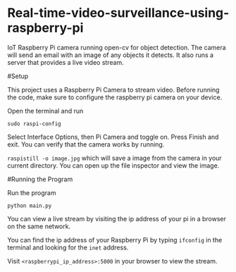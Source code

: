 # Real-time-video-surveillance-using-raspberry-pi
IoT Raspberry Pi camera running open-cv for object detection. The camera will send an email with an image of any objects it detects. It also runs a server that provides a live video stream.

#Setup

This project uses a Raspberry Pi Camera to stream video. Before running the code, make sure to configure the raspberry pi camera on your device.

Open the terminal and run

```sudo raspi-config```

Select Interface Options, then Pi Camera and toggle on. Press Finish and exit.
You can verify that the camera works by running.

```raspistill -o image.jpg```
which will save a image from the camera in your current directory. You can open up the file inspector and view the image.

#Running the Program

Run the program

```python main.py```

You can view a live stream by visiting the ip address of your pi in a browser on the same network. 

You can find the ip address of your Raspberry Pi by typing ```ifconfig``` in the terminal and looking for the ```inet``` address.

Visit ```<raspberrypi_ip_address>:5000``` in your browser to view the stream.

